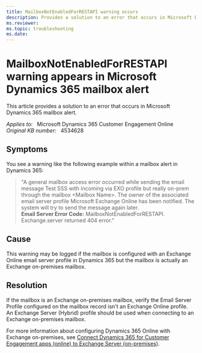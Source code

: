 ```yaml
---
title: MailboxNotEnabledForRESTAPI warning occurs
description: Provides a solution to an error that occurs in Microsoft Dynamics 365 mailbox alert.
ms.reviewer: 
ms.topic: troubleshooting
ms.date: 
---
```

# MailboxNotEnabledForRESTAPI warning appears in Microsoft Dynamics 365 mailbox alert

This article provides a solution to an error that occurs in Microsoft Dynamics 365 mailbox alert.

_Applies to:_ &nbsp; Microsoft Dynamics 365 Customer Engagement Online  
_Original KB number:_ &nbsp; 4534628

## Symptoms

You see a warning like the following example within a mailbox alert in Dynamics 365:

> "A general mailbox access error occurred while sending the email message Test SSS with incoming via EXO profile but really on-prem through the mailbox \<Mailbox Name>. The owner of the associated email server profile Microsoft Exchange Online has been notified. The system will try to send the message again later.  
**Email Server Error Code:** MailboxNotEnabledForRESTAPI. Exchange.server returned 404 error."

## Cause

This warning may be logged if the mailbox is configured with an Exchange Online email server profile in Dynamics 365 but the mailbox is actually an Exchange on-premises mailbox.

## Resolution

If the mailbox is an Exchange on-premises mailbox, verify the Email Server Profile configured on the mailbox record isn't an Exchange Online profile. An Exchange Server (Hybrid) profile should be used when connecting to an Exchange on-premises mailbox.

For more information about configuring Dynamics 365 Online with Exchange on-premises, see [Connect Dynamics 365 for Customer Engagement apps (online) to Exchange Server (on-premises)](/dynamics365/customerengagement/on-premises/admin/connect-exchange-server-on-premises).
